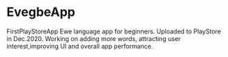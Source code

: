 # EvegbeApp
FirstPlayStoreApp
Ewe language app for beginners. Uploaded to PlayStore in Dec.2020.
Working on adding more words, attracting user interest,improving UI and overall app performance.
